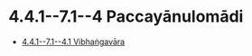 

# 4.4.1--7.1--4 Paccayānulomādi

* [4.4.1--7.1--4.1 Vibhaṅgavāra](4.4.1--7.1--4/4.4.1--7.1--4.1.md)



